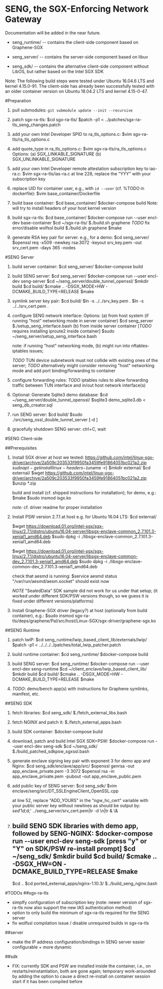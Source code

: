 # SENG, the SGX-Enforcing Network Gateway

Documentation will be added in the near future.

* seng_runtime/ --  contains the client-side component based on Graphene-SGX

* seng_server/  --  contains the server-side component based on libuv

* seng_sdk/ --  contains the alternative client-side component without LibOS, but rather based on the Intel SGX SDK

Note: The following build steps were tested under Ubuntu 16.04.6 LTS and kernel 4.15.0-91. The client-side has already been successfully tested with an older container version on Ubuntu 18.04.2 LTS and kernel 4.15-0-47.

#Preparation
1. pull submodules:
	`git submodule update --init --recursive`

2. patch sgx-ra-tls:
	$cd sgx-ra-tls/
	$patch -p1 < ../patches/sgx-ra-tls_seng_changes.patch
3. add your own Intel Developer SPID to ra_tls_options.c:
	$vim sgx-ra-tls/ra_tls_options.c
4. add quote_type in ra_tls_options.c:
	$vim sgx-ra-tls/ra_tls_options.c
	Options:
	(a) SGX_LINKABLE_SIGNATURE
	(b) SGX_UNLINKABLE_SIGNATURE
5. add your own Intel Developer remote attestation subscription key to ias-ra.c:
	$vim sgx-ra-tls/ias-ra.c
	at line 228, replace the "YYY" with your subscription key

6. replace UID for container user, e.g., with `id --user` (cf. %TODO in dockerfile):
	$vim base_container/Dockerfile
7. build base container:
	$cd base_container/
	$docker-compose build
	Note: will try to install headers of your host kernel version
8. build sgx-ra-tls:
	$cd base_container/
	$docker-compose run --user encl-dev base-container
	$cd ~/sgx-ra-tls/
	$./build.sh graphene  *TODO* fix error/disable wolfssl build
	$./build.sh graphene
	$make

9. generate RSA key pair for server.
	e.g., for a demo:
	$cd seng_server/
	$openssl req -x509 -newkey rsa:3072 -keyout srv_key.pem -out srv_cert.pem -days 365 -nodes

#SENG Server
1. build server container:
	$cd seng_server/
	$docker-compose build
2. build SENG server:
	$cd seng_server/
	$docker-compose run --user encl-dev seng-server
	$cd ~/seng_server/double_tunnel_openssl/
	$mkdir build
	$cd build/
	$cmake .. -DSGX_MODE=HW -DCMAKE_BUILD_TYPE=RELEASE
	$make

3. symlink server key pair:
	$cd build/
	$ln -s ../../srv_key.pem .
	$ln -s ../../srv_cert.pem .
4. configure SENG network interface:
 	Options:
 	(a) from host system (if running "host" networking mode in server container)
		$cd seng_server
		$./setup_seng_interface.bash
	(b) from inside server container [*TODO* requires installing iproute2 inside container]
		$sudo ~/seng_server/setup_seng_interface.bash
	
	note: if running "host" networking mode, (b) might run into nftables-iptables issues;

	*TODO* TUN device subnetwork must not collide with existing ones of the server;
	*TODO* alternatively might consider removing "host" networking mode and add port binding/forwarding to container
5. configure forwarding rules:
	*TODO* iptables rules to allow forwarding traffic between TUN interface and in/out host network interface(s)

6. Optional: Generate Sqlite3 demo database:
	$cd ~/seng_server/double_tunnel_openssl/
	$sqlite3 demo_sqlite3.db < seng_db_creator.sql

7. run SENG server:
	$cd build/
	$sudo ./src/seng_ossl_double_tunnel_server [-d <db>] <port>
8. gracefully shutdown SENG server:
	ctrl+C, wait

#SENG Client-side

##Prerequisites
1. Install SGX driver at host
	we tested: https://github.com/intel/linux-sgx-driver/archive/2a509c203533f9950fa3459fe91864051bc021a2.zip
	$sudo apt-get install linux-headers-$(uname -r)
	$mkdir external/
	$cd external/
	$wget https://github.com/intel/linux-sgx-driver/archive/2a509c203533f9950fa3459fe91864051bc021a2.zip
	$unzip \*.zip

	build and install (cf. shipped instructions for installation); for demo, e.g.:
	$make
	$sudo insmod isgx.ko

	*note*: cf. driver readme for proper installation

2. Install PSW version 2.7.1 at host
	e.g. for Ubuntu 16.04 LTS:
	$cd external/

	$wget https://download.01.org/intel-sgx/sgx-linux/2.7.1/distro/ubuntu16.04-server/libsgx-enclave-common_2.7.101.3-xenial1_amd64.deb
	$sudo dpkg -i ./libsgx-enclave-common_2.7.101.3-xenial1_amd64.deb
	
	$wget https://download.01.org/intel-sgx/sgx-linux/2.7.1/distro/ubuntu16.04-server/libsgx-enclave-common-dev_2.7.101.3-xenial1_amd64.deb
	$sudo dpkg -i ./libsgx-enclave-common-dev_2.7.101.3-xenial1_amd64.deb
	
	check that aesmd is running:
	$service aesmd status
	"/var/run/aesmd/aesm.socket" should exist now

	*NOTE* "SealedData" SDK sample did not work for us under that setup; (it worked under different SDK/PSW versions though, so we guess it is fixed under different versions/platforms)

3. Install Graphene-SGX driver (legacy?) at host (optionally from build container), e.g.:
	$sudo insmod sgx-ra-tls/deps/graphene/Pal/src/host/Linux-SGX/sgx-driver/graphene-sgx.ko

##SENG Runtime
1. patch lwIP:
	$cd seng_runtime/lwip_based_client_lib/externals/lwip/
	$patch -p1 < ../../../../patches/total_lwip_patcher.patch

2. build runtime container:
	$cd seng_runtime/
	$docker-compose build

3. build SENG server:
	$cd seng_runtime/
	$docker-compose run --user encl-dev seng-runtime
	$cd ~/client_enclave/lwip_based_client_lib/
	$mkdir build
	$cd build/
	$cmake .. -DSGX_MODE=HW -DCMAKE_BUILD_TYPE=RELEASE
	$make

4. *TODO*: demo/bench app(s) with instructions for Graphene symlinks, manifest, etc.


##SENG SDK
1. fetch libraries:
	$cd seng_sdk/
	$./fetch_external_libs.bash
2. fetch NGINX and patch it:
	$./fetch_external_apps.bash

3. build SDK container:
	$docker-compose build

4. download, patch and build Intel SGX SDK+PSW:
	$docker-compose run --user encl-dev seng-sdk
	$cd ~/seng_sdk/
	$./build_patched_sdkpsw_sgxssl.bash

5. generate enclave signing key pair with exponent 3 for demo app and Nginx:
	$cd seng_sdk/enclave/app/src/
	$openssl genrsa -out app_enclave_private.pem -3 3072
	$openssl rsa -in app_enclave_private.pem -pubout -out app_enclave_public.pem

6. add public key of SENG server:
	$cd seng_sdk/
	$vim enclave/seng/src/DT_SSLEngineClient_OpenSSL.cpp

	at line 52, replace "ADD_YOURS" in the "ngw_hc_cert" variable with your public server key without newlines as should be output by:
	$sed '1d;$d;' ../seng_server/srv_cert.pem|tr -d \\n|tr \& \\\&

7. build SENG SDK libraries with demo app, followed by SENG-NGINX:
	$docker-compose run --user encl-dev seng-sdk
		[press "y" or "Y" on SDK/PSW re-install prompt]
	$cd ~/seng_sdk/
	$mkdir build
	$cd build/
	$cmake .. -DSGX_HW=ON -DCMAKE_BUILD_TYPE=RELEASE
	$make
	-----
	$cd ..
	$cd ported_external_apps/nginx-1.10.3/
	$../build_seng_nginx.bash



#TODOs
##sgx-ra-tls
* simplfy configuration of subscription key (note: newer version of sgx-ra-tls now also support the new IAS authentication method)
* option to only build the minimum of sgx-ra-tls required for the SENG server
* fix wolfssl compilation issue / disable unrequired builds in sgx-ra-tls

##server
* make the IP address configuration/bindings in SENG server easier configurable + more dynamic

##sdk
* FIX: currently SDK and PSW are installed inside the container, i.e., on restarts/reinstantiation, both are gone again; temporary work-arounded by adding the option to cause a direct re-install on container session start if it has been compiled before
